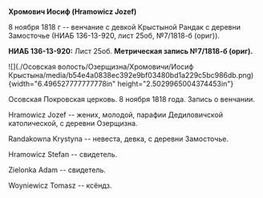 **Хромович Иосиф (Hramowicz Jozef)**

8 ноября 1818 г -- венчание с девкой Крыстыной Рандак с деревни
Замосточье (НИАБ 136-13-920, лист 25об, №7/1818-б (ориг)).

**НИАБ 136-13-920:** Лист 25об. **Метрическая запись №7/1818-б (ориг).**

![](./Осовская волость/Озерщизна/Хромовичи/Иосиф Крыстына/media/b54e4a0838ec392e9bf03480bd1a229c5bc986db.png){width="6.496527777777778in"
height="2.5029965004374453in"}

Осовская Покровская церковь. 8 ноября 1818 года. Запись о венчании.

Hramowicz Jozef -- жених, молодой, парафии Дедиловичской католической, с
деревни Озерщизна.

Randakowna Krystyna -- невеста, девка, с деревни Замосточье.

Hramowicz Stefan -- свидетель.

Zielonka Adam -- свидетель.

Woyniewicz Tomasz -- ксёндз.
